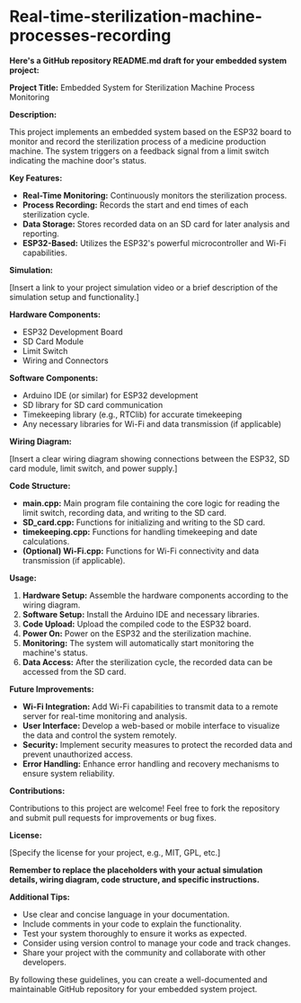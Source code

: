 # Real-time-sterilization-machine-processes-recording

**Here's a GitHub repository README.md draft for your embedded system project:**

**Project Title:** Embedded System for Sterilization Machine Process Monitoring

**Description:**

This project implements an embedded system based on the ESP32 board to monitor and record the sterilization process of a medicine production machine. The system triggers on a feedback signal from a limit switch indicating the machine door's status.

**Key Features:**

* **Real-Time Monitoring:** Continuously monitors the sterilization process.
* **Process Recording:** Records the start and end times of each sterilization cycle.
* **Data Storage:** Stores recorded data on an SD card for later analysis and reporting.
* **ESP32-Based:** Utilizes the ESP32's powerful microcontroller and Wi-Fi capabilities.

**Simulation:**

[Insert a link to your project simulation video or a brief description of the simulation setup and functionality.]

**Hardware Components:**

* ESP32 Development Board
* SD Card Module
* Limit Switch
* Wiring and Connectors

**Software Components:**

* Arduino IDE (or similar) for ESP32 development
* SD library for SD card communication
* Timekeeping library (e.g., RTClib) for accurate timekeeping
* Any necessary libraries for Wi-Fi and data transmission (if applicable)

**Wiring Diagram:**

[Insert a clear wiring diagram showing connections between the ESP32, SD card module, limit switch, and power supply.]

**Code Structure:**

* **main.cpp:** Main program file containing the core logic for reading the limit switch, recording data, and writing to the SD card.
* **SD_card.cpp:** Functions for initializing and writing to the SD card.
* **timekeeping.cpp:** Functions for handling timekeeping and date calculations.
* **(Optional) Wi-Fi.cpp:** Functions for Wi-Fi connectivity and data transmission (if applicable).

**Usage:**

1. **Hardware Setup:** Assemble the hardware components according to the wiring diagram.
2. **Software Setup:** Install the Arduino IDE and necessary libraries.
3. **Code Upload:** Upload the compiled code to the ESP32 board.
4. **Power On:** Power on the ESP32 and the sterilization machine.
5. **Monitoring:** The system will automatically start monitoring the machine's status.
6. **Data Access:** After the sterilization cycle, the recorded data can be accessed from the SD card.

**Future Improvements:**

* **Wi-Fi Integration:** Add Wi-Fi capabilities to transmit data to a remote server for real-time monitoring and analysis.
* **User Interface:** Develop a web-based or mobile interface to visualize the data and control the system remotely.
* **Security:** Implement security measures to protect the recorded data and prevent unauthorized access.
* **Error Handling:** Enhance error handling and recovery mechanisms to ensure system reliability.

**Contributions:**

Contributions to this project are welcome! Feel free to fork the repository and submit pull requests for improvements or bug fixes.

**License:**

[Specify the license for your project, e.g., MIT, GPL, etc.]

**Remember to replace the placeholders with your actual simulation details, wiring diagram, code structure, and specific instructions.**

**Additional Tips:**

* Use clear and concise language in your documentation.
* Include comments in your code to explain the functionality.
* Test your system thoroughly to ensure it works as expected.
* Consider using version control to manage your code and track changes.
* Share your project with the community and collaborate with other developers.

By following these guidelines, you can create a well-documented and maintainable GitHub repository for your embedded system project.
